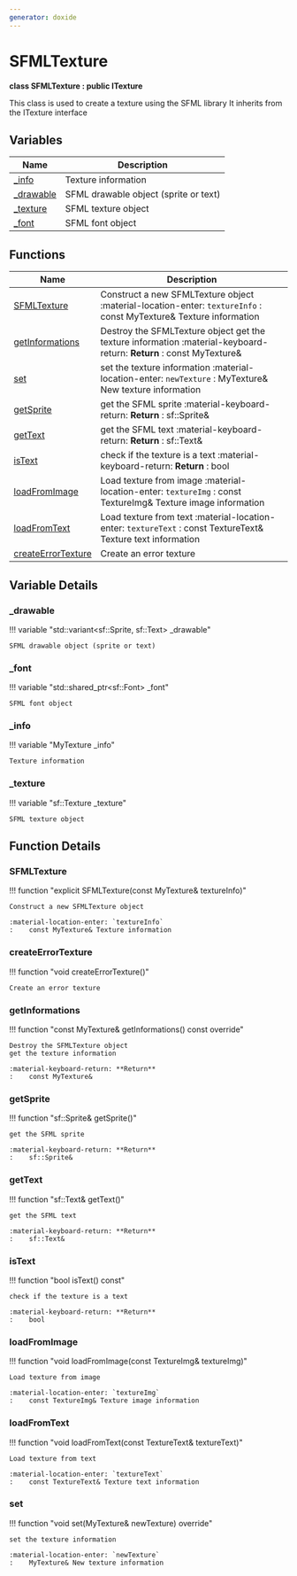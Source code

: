```yaml
---
generator: doxide
---
```



# SFMLTexture

**class SFMLTexture : public ITexture**


This class is used to create a texture using the SFML library
It inherits from the ITexture interface


## Variables

| Name | Description |
| ---- | ----------- |
| [_info](#_info) | Texture information  |
| [_drawable](#_drawable) | SFML drawable object (sprite or text)  |
| [_texture](#_texture) | SFML texture object  |
| [_font](#_font) | SFML font object  |

## Functions

| Name | Description |
| ---- | ----------- |
| [SFMLTexture](#SFMLTexture) | Construct a new SFMLTexture object :material-location-enter: `textureInfo` :    const MyTexture& Texture information  |
| [getInformations](#getInformations) | Destroy the SFMLTexture object get the texture information :material-keyboard-return: **Return** :    const MyTexture&  |
| [set](#set) | set the texture information :material-location-enter: `newTexture` :    MyTexture& New texture information  |
| [getSprite](#getSprite) | get the SFML sprite :material-keyboard-return: **Return** :    sf::Sprite&  |
| [getText](#getText) | get the SFML text :material-keyboard-return: **Return** :    sf::Text&  |
| [isText](#isText) | check if the texture is a text :material-keyboard-return: **Return** :    bool  |
| [loadFromImage](#loadFromImage) | Load texture from image :material-location-enter: `textureImg` :    const TextureImg& Texture image information  |
| [loadFromText](#loadFromText) | Load texture from text :material-location-enter: `textureText` :    const TextureText& Texture text information  |
| [createErrorTexture](#createErrorTexture) | Create an error texture  |

## Variable Details

### _drawable<a name="_drawable"></a>

!!! variable "std::variant&lt;sf::Sprite, sf::Text&gt; _drawable"

    SFML drawable object (sprite or text)
    

### _font<a name="_font"></a>

!!! variable "std::shared_ptr&lt;sf::Font&gt; _font"

    SFML font object
    

### _info<a name="_info"></a>

!!! variable "MyTexture _info"

    Texture information
    

### _texture<a name="_texture"></a>

!!! variable "sf::Texture _texture"

    SFML texture object
    

## Function Details

### SFMLTexture<a name="SFMLTexture"></a>
!!! function "explicit SFMLTexture(const MyTexture&amp; textureInfo)"

    Construct a new SFMLTexture object
    
    :material-location-enter: `textureInfo`
    :    const MyTexture& Texture information
    

### createErrorTexture<a name="createErrorTexture"></a>
!!! function "void createErrorTexture()"

    Create an error texture
    

### getInformations<a name="getInformations"></a>
!!! function "const MyTexture&amp; getInformations() const override"

    Destroy the SFMLTexture object
    get the texture information
        
    :material-keyboard-return: **Return**
    :    const MyTexture&
    

### getSprite<a name="getSprite"></a>
!!! function "sf::Sprite&amp; getSprite()"

    get the SFML sprite
        
    :material-keyboard-return: **Return**
    :    sf::Sprite&
    

### getText<a name="getText"></a>
!!! function "sf::Text&amp; getText()"

    get the SFML text
        
    :material-keyboard-return: **Return**
    :    sf::Text&
    

### isText<a name="isText"></a>
!!! function "bool isText() const"

    check if the texture is a text
        
    :material-keyboard-return: **Return**
    :    bool
    

### loadFromImage<a name="loadFromImage"></a>
!!! function "void loadFromImage(const TextureImg&amp; textureImg)"

    Load texture from image
        
    :material-location-enter: `textureImg`
    :    const TextureImg& Texture image information
    

### loadFromText<a name="loadFromText"></a>
!!! function "void loadFromText(const TextureText&amp; textureText)"

    Load texture from text
        
    :material-location-enter: `textureText`
    :    const TextureText& Texture text information
    

### set<a name="set"></a>
!!! function "void set(MyTexture&amp; newTexture) override"

    set the texture information
        
    :material-location-enter: `newTexture`
    :    MyTexture& New texture information
    

